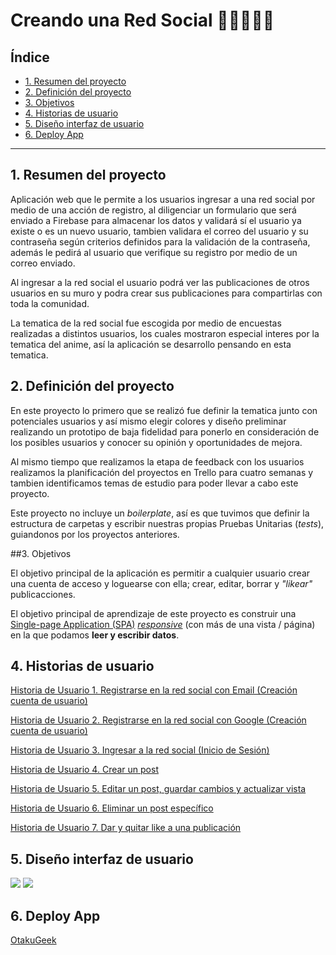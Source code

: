 # Creando una Red Social 💌🐱‍💻🐱‍👓

## Índice

* [1. Resumen del proyecto](#1-resumen-del-proyecto)
* [2. Definición del proyecto](#2-definición-del-proyecto)
* [3. Objetivos](#3-objetivos)
* [4. Historias de usuario](#3-historias-de-usuario)
* [5. Diseño interfaz de usuario](#4-diseño-interfaz-de-usuario)
* [6. Deploy App](#6-deploy-app)


***

## 1. Resumen del proyecto

Aplicación web que le permite a los usuarios ingresar a una red social por medio de una acción de registro, al diligenciar un formulario que será enviado a Firebase para almacenar los datos y validará sí el usuario ya existe o es un nuevo usuario, tambien validara el correo del usuario y su contraseña según criterios definidos para la validación de la contraseña, además le pedirá al usuario que verifique su registro por medio de un correo enviado.

Al ingresar a la red social el usuario podrá ver las publicaciones de otros usuarios en su muro y podra crear sus publicaciones para compartirlas con toda la comunidad.

La tematica de la red social fue escogida por medio de encuestas realizadas a distintos usuarios, los cuales mostraron especial interes por la tematica del anime, así la aplicación se desarrollo pensando en esta tematica.


## 2. Definición del proyecto

En este proyecto lo primero que se realizó fue definir la tematica junto con potenciales usuarios y así mismo elegir colores y diseño preliminar realizando un prototipo de baja fidelidad para ponerlo en consideración de los posibles usuarios y conocer su opinión y oportunidades de mejora.

Al mismo tiempo que realizamos la etapa de feedback con los usuarios realizamos la planificación del proyectos en Trello para cuatro semanas y tambien identificamos temas de estudio para poder llevar a cabo este proyecto.

Este proyecto no incluye un _boilerplate_, así es que tuvimos que definir la estructura de carpetas y escribir nuestras propias Pruebas Unitarias (_tests_), guiandonos por los proyectos anteriores.


##3. Objetivos

El objetivo principal de la aplicación es permitir a cualquier usuario crear una cuenta de
acceso y loguearse con ella; crear, editar, borrar y _"likear"_ publicacciones.

El objetivo principal de aprendizaje de este proyecto es construir una
[Single-page Application (SPA)](https://es.wikipedia.org/wiki/Single-page_application)
[_responsive_](https://curriculum.laboratoria.la/es/topics/css/02-responsive) (con más de una vista / página)
en la que podamos **leer y escribir datos**.


## 4. Historias de usuario

[Historia de Usuario 1. Registrarse en la red social con Email (Creación cuenta de usuario)](https://trello.com/c/yCSqDVvo/101-hu1-registrarse-en-la-red-social-con-email-creaci%C3%B3n-cuenta-de-usuario)

[Historia de Usuario 2. Registrarse en la red social con Google (Creación cuenta de usuario)](https://trello.com/c/8Ke1XCuz/117-hu2-registrarse-en-la-red-social-con-google-creaci%C3%B3n-cuenta-de-usuario)

[Historia de Usuario 3. Ingresar a la red social (Inicio de Sesión)](https://trello.com/c/4bKWiWvS/93-hu3-ingresar-a-la-red-social-inicio-de-sesi%C3%B3n)

[Historia de Usuario 4. Crear un post](https://trello.com/c/hMJ9md7j/140-hu4-poder-crear-un-post)

[Historia de Usuario 5. Editar un post, guardar cambios y actualizar vista](https://trello.com/c/xxFIOhwC/141-hu5-editar-un-post-guardar-cambios-y-actualizar-vista)

[Historia de Usuario 6. Eliminar un post específico](https://trello.com/c/qsZPgpNQ/142-hu6-poder-eliminar-un-post-espec%C3%ADfico)

[Historia de Usuario 7. Dar y quitar like a una publicación](https://trello.com/c/sh1mTXkg/162-hu7-poder-dar-y-quitar-like-a-una-publicaci%C3%B3n)


## 5. Diseño interfaz de usuario

<img src = "https://trello.com/1/cards/6227f275b1a2f54e4d71d561/attachments/6227f27d9ebeea4cdcfaa268/download/image.png">

<img src = "https://trello.com/1/cards/6227f2f672e7ae265c989edb/attachments/6227f2fa86fee332d79254ad/download/image.png">

## 6. Deploy App
[OtakuGeek](https://kgiselle.github.io/BOG003-social-network/src/index.html)

